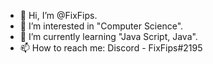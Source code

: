 - 👋 Hi, I’m @FixFips.
- 👀 I’m interested in "Computer Science".
- 🌱 I’m currently learning "Java Script, Java".
- 📫 How to reach me: Discord - FixFips#2195

<!---
U is a ✨ special ✨ repository because its `README.md` (this file) appears on your GitHub profile.
You can click the Preview link to take a look at your changes.
--->
